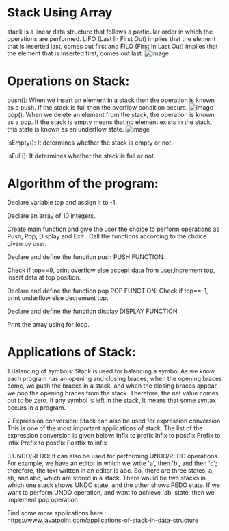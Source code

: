 # Stack Using Array

stack is a linear data structure that follows a particular order in which the operations are performed. LIFO (Last In First Out) implies that the element that is inserted last, comes out first and FILO (First In Last Out) implies that the element that is inserted first, comes out last.
![image](https://user-images.githubusercontent.com/125941580/230757419-a4b94199-8cd5-406f-8317-97655d3581e1.png)


# Operations on Stack:

push(): When we insert an element in a stack then the operation is known as a push. If the stack is full then the overflow condition occurs.
![image](https://user-images.githubusercontent.com/125941580/230757462-9801d268-5c6b-4eca-9b99-c0bac268af31.png)
pop(): When we delete an element from the stack, the operation is known as a pop. If the stack is empty means that no element exists in the stack, this state is known as an underflow state.
![image](https://user-images.githubusercontent.com/125941580/230757485-ab069d61-33e6-4efe-992c-d471542eb4c5.png)

isEmpty(): It determines whether the stack is empty or not.

isFull(): It determines whether the stack is full or not.

# Algorithm of the program:


Declare variable top and assign it to -1.

Declare an array of 10 integers.

Create main function and give the user the choice to perform operations as Push, Pop, Display and Exit . Call the functions according to the choice given by user.

Declare and define the function push
PUSH FUNCTION:

Check if top==9, print overflow
else accept data from user,increment top, insert data at top position.

Declare and define the function pop
POP FUNCTION:
Check if top==-1, print underflow
else decrement top.

Declare and define the function display
DISPLAY FUNCTION:

Print the array using for loop.

# Applications of Stack:
1.Balancing of symbols: Stack is used for balancing a symbol.As we know, each program has an opening and closing braces; when the opening braces come, we push the braces in a stack, and when the closing braces appear, we pop the opening braces from the stack. Therefore, the net value comes out to be zero. If any symbol is left in the stack, it means that some syntax occurs in a program.

2.Expression conversion: Stack can also be used for expression conversion. This is one of the most important applications of stack. The list of the expression conversion is given below: Infix to prefix Infix to postfix Prefix to infix Prefix to postfix Postfix to infix

3.UNDO/REDO: It can also be used for performing UNDO/REDO operations. For example, we have an editor in which we write 'a', then 'b', and then 'c'; therefore, the text written in an editor is abc. So, there are three states, a, ab, and abc, which are stored in a stack. There would be two stacks in which one stack shows UNDO state, and the other shows REDO state. If we want to perform UNDO operation, and want to achieve 'ab' state, then we implement pop operation.

Find some more applications here :
https://www.javatpoint.com/applications-of-stack-in-data-structure

